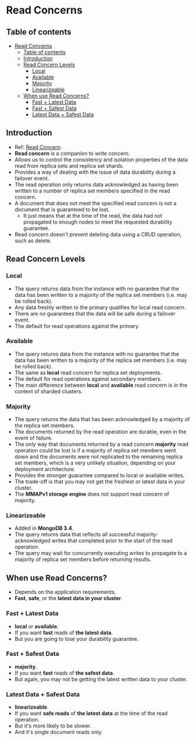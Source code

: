 # Read Concerns

## Table of contents

- [Read Concerns](#read-concerns)
  - [Table of contents](#table-of-contents)
  - [Introduction](#introduction)
  - [Read Concern Levels](#read-concern-levels)
    - [Local](#local)
    - [Available](#available)
    - [Majority](#majority)
    - [Linearizeable](#linearizeable)
  - [When use Read Concerns?](#when-use-read-concerns)
    - [Fast + Latest Data](#fast--latest-data)
    - [Fast + Safest Data](#fast--safest-data)
    - [Latest Data + Safest Data](#latest-data--safest-data)

## Introduction

- Ref: [Read Concern](https://docs.mongodb.com/manual/reference/read-concern/).
- **Read concern** is a companion to write concern.
- Allows us to control the consistency and isolation properties of the data read from replica sets and replica set shards.
- Provides a way of dealing with the issue of data durability during a failover event.
- The read operation only returns data acknowledged as having been written to a number of replica set members specified in the read concern.
- A document that does not meet the specified read concern is not a document that is guaranteed to be lost.
  - It just means that at the time of the read, the data had not propagated to enough nodes to meet the requested durability guarantee.
- Read concern doesn't prevent deleting data using a CRUD operation, such as delete.

## Read Concern Levels

### Local

- The query returns data from the instance with no guarantee that the data has been written to a majority of the replica set members (i.e. may be rolled back).
- Any data freshly written to the primary qualifies for local read concern.
- There are no guarantees that the data will be safe during a failover event.
- The default for read operations against the primary.

### Available

- The query returns data from the instance with no guarantee that the data has been written to a majority of the replica set members (i.e. may be rolled back).
- The same as **local** read concern for replica set deployments.
- The default for read operations against secondary members.
- The main difference between **local** and **available** read concern is in the context of sharded clusters.

### Majority

- The query returns the data that has been acknowledged by a majority of the replica set members.
- The documents returned by the read operation are durable, even in the event of failure.
- The only way that documents returned by a read concern **majority** read operation could be lost is if a majority of replica set members went down and the documents were not replicated to the remaining replica set members, which is a very unlikely situation, depending on your deployment architecture.
- Provides the stronger guarantee compared to local or available writes.
- The trade-off is that you may not get the freshest or latest data in your cluster.
- The **MMAPv1 storage engine** does not support read concern of majority.

### Linearizeable

- Added in **MongoDB 3.4**.
- The query returns data that reflects all successful majority-acknowledged writes that completed prior to the start of the read operation.
- The query may wait for concurrently executing writes to propagate to a majority of replica set members before returning results.

## When use Read Concerns?

- Depends on the application requirements.
- **Fast**, **safe**, or the **latest data in your cluster**.

### Fast + Latest Data

- **local** or **available**.
- If you want **fast** reads of **the latest data**.
- But you are going to lose your durability guarantee.

### Fast + Safest Data

- **majority**.
- If you want **fast** reads of **the safest data**.
- But again, you may not be getting the latest written data to your cluster.

### Latest Data + Safest Data
- **linearizeable**.
- If you want **safe reads** of **the latest data** at the time of the read operation.
- But it's more likely to be slower.
- And it's single document reads only.
